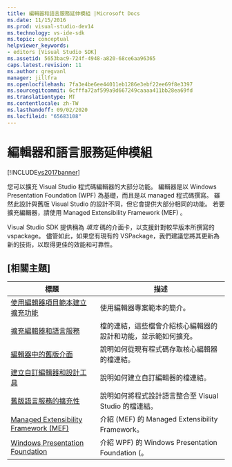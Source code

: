 ```yaml
---
title: 編輯器和語言服務延伸模組 |Microsoft Docs
ms.date: 11/15/2016
ms.prod: visual-studio-dev14
ms.technology: vs-ide-sdk
ms.topic: conceptual
helpviewer_keywords:
- editors [Visual Studio SDK]
ms.assetid: 5653bac9-724f-4948-a820-68ce6aa96365
caps.latest.revision: 11
ms.author: gregvanl
manager: jillfra
ms.openlocfilehash: 7fa3e4be6ee44011eb1286e3ebf22ee69f8e3397
ms.sourcegitcommit: 6cfffa72af599a9d667249caaaa411bb28ea69fd
ms.translationtype: MT
ms.contentlocale: zh-TW
ms.lasthandoff: 09/02/2020
ms.locfileid: "65683108"
---
```

# <a name="editor-and-language-service-extensions"></a>編輯器和語言服務延伸模組
[!INCLUDE[vs2017banner](../includes/vs2017banner.md)]

您可以擴充 Visual Studio 程式碼編輯器的大部分功能。 編輯器是以 Windows Presentation Foundation (WPF) 為基礎，而且是以 managed 程式碼撰寫。 雖然此設計與舊版 Visual Studio 的設計不同，但它會提供大部分相同的功能。 若要擴充編輯器，請使用 Managed Extensibility Framework (MEF) 。  
  
 Visual Studio SDK 提供稱為 *填充* 碼的介面卡，以支援針對較早版本所撰寫的 vspackage。 儘管如此，如果您有現有的 VSPackage，我們建議您將其更新為新的技術，以取得更佳的效能和可靠性。  
  
## <a name="related-topics"></a>[相關主題]  
  
|標題|描述|  
|-----------|-----------------|  
|[使用編輯器項目範本建立擴充功能](../extensibility/creating-an-extension-with-an-editor-item-template.md)|使用編輯器專案範本的簡介。|  
|[擴充編輯器和語言服務](../extensibility/extending-the-editor-and-language-services.md)|檔的連結，這些檔會介紹核心編輯器的設計和功能，並示範如何擴充。|  
|[編輯器中的舊版介面](../extensibility/legacy-interfaces-in-the-editor.md)|說明如何從現有程式碼存取核心編輯器的檔連結。|  
|[建立自訂編輯器和設計工具](../extensibility/creating-custom-editors-and-designers.md)|說明如何建立自訂編輯器的檔連結。|  
|[舊版語言服務的擴充性](../extensibility/internals/legacy-language-service-extensibility.md)|說明如何將程式設計語言整合至 Visual Studio 的檔連結。|  
|[Managed Extensibility Framework (MEF)](https://msdn.microsoft.com/library/6c61b4ec-c6df-4651-80f1-4854f8b14dde)|介紹 (MEF) 的 Managed Extensibility Framework。|  
|[Windows Presentation Foundation](https://msdn.microsoft.com/library/f667bd15-2134-41e9-b4af-5ced6fafab5d)|介紹 WPF) 的 Windows Presentation Foundation (。|
